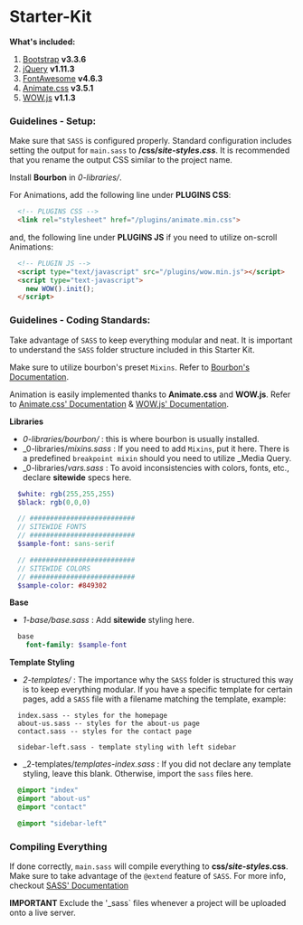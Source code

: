 # Starter-Kit

**What's included:**

1. [Bootstrap](http://getbootstrap.com/) **v3.3.6**
2. [jQuery](https://jquery.com/download/) **v1.11.3**
3. [FontAwesome](https://fortawesome.github.io/Font-Awesome/icons/) **v4.6.3**
4. [Animate.css](https://github.com/daneden/animate.css/blob/master/animate.min.css) **v3.5.1**
5. [WOW.js](https://github.com/matthieua/WOW/blob/master/dist/wow.min.js) **v1.1.3**

### **Guidelines - Setup:**

Make sure that `SASS` is configured properly. Standard configuration includes setting the output for `main.sass` to **/css/_site-styles.css_**. It is recommended that you rename the output CSS similar to the project name.

Install **Bourbon** in _0-libraries/_.

For Animations, add the following line under **PLUGINS CSS**:

```html
  <!-- PLUGINS CSS -->
  <link rel="stylesheet" href="/plugins/animate.min.css">
```

and, the following line under **PLUGINS JS** if you need to utilize on-scroll Animations:

```html
  <!-- PLUGIN JS -->
  <script type="text/javascript" src="/plugins/wow.min.js"></script>
  <script type="text-javascript">
    new WOW().init();
  </script>
```

### **Guidelines - Coding Standards:**

Take advantage of `SASS` to keep everything modular and neat. It is important to understand the `SASS` folder structure included in this Starter Kit.

Make sure to utilize bourbon's preset `Mixins`. Refer to [Bourbon's Documentation](http://bourbon.io/docs/).

Animation is easily implemented thanks to **Animate.css** and **WOW.js**. Refer to [Animate.css' Documentation](https://github.com/daneden/animate.css#usage) & [WOW.js' Documentation](http://mynameismatthieu.com/WOW/docs.html).

**Libraries**

- _0-libraries/bourbon/_ : this is where bourbon is usually installed.
- _0-libraries/_mixins.sass_ : If you need to add `Mixins`, put it here. There is a predefined `breakpoint mixin` should you need to utilize _Media Query.
- _0-libraries/_vars.sass_ : To avoid inconsistencies with colors, fonts, etc., declare **sitewide** specs here.

```sass
  $white: rgb(255,255,255)
  $black: rgb(0,0,0)

  // ##########################
  // SITEWIDE FONTS
  // ##########################
  $sample-font: sans-serif

  // ##########################
  // SITEWIDE COLORS
  // ##########################
  $sample-color: #849302
```

**Base**

- _1-base/base.sass_ : Add **sitewide** styling here.

```sass
  base
    font-family: $sample-font
```

**Template Styling**

- _2-templates/_ : The importance why the `SASS` folder is structured this way is to keep everything modular. If you have a specific template for certain pages, add a `SASS` file with a filename matching the template, example:

```
  index.sass -- styles for the homepage
  about-us.sass -- styles for the about-us page
  contact.sass -- styles for the contact page

  sidebar-left.sass - template styling with left sidebar
```

- _2-templates/_templates-index.sass_ : If you did not declare any template styling, leave this blank. Otherwise, import the `sass` files here.

```sass
  @import "index"
  @import "about-us"
  @import "contact"

  @import "sidebar-left"
```

### **Compiling Everything**

If done correctly, `main.sass` will compile everything to **css/_site-styles_.css**. Make sure to take advantage of the `@extend` feature of `SASS`. For more info, checkout [SASS' Documentation](http://sass-lang.com/guide)

**IMPORTANT** Exclude the '_sass` files whenever a project will be uploaded onto a live server.
